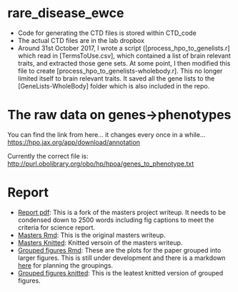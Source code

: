 # rare_disease_ewce
  - Code for generating the CTD files is stored within CTD_code
  - The actual CTD files are in the lab dropbox
  - Around 31st October 2017, I wrote a script ([process_hpo_to_genelists.r] which read in [TermsToUse.csv], which contained a list of brain relevant traits, and extracted those gene sets. At some point, I then modified this file to create [process_hpo_to_genelists-wholebody.r]. This no longer limited itself to brain relevant traits. It saved all the gene lists to the [GeneLists-WholeBody] folder which is also included in the repo.

# The raw data on genes->phenotypes
You can find the link from here... it changes every once in a while...
https://hpo.jax.org/app/download/annotation

Currently the correct file is: http://purl.obolibrary.org/obo/hp/hpoa/genes_to_phenotype.txt

# Report 
* [Report pdf](https://github.com/neurogenomics/rare_disease_ewce/blob/master/report_2500.pdf): This is a fork of the masters project writeup. It needs to be condensed down to 2500 words including fig captions to meet the criteria for science report. 
* [Masters Rmd](https://github.com/neurogenomics/rare_disease_ewce/blob/master/report_BobbyGordonSmith_masters_RD_project_writeup.Rmd): This is the original masters writeup.
* [Masters Knitted](https://github.com/neurogenomics/rare_disease_ewce/blob/master/report%20(1).pdf): Knitted versoin of the masters writeup.
* [Grouped figures Rmd](https://github.com/neurogenomics/rare_disease_ewce/blob/master/groupedPlots.rmd): These are the plots for the paper grouped into larger figures. This is still under development and there is a markdown [here](https://github.com/neurogenomics/rare_disease_ewce/blob/master/figure_group_planning.md) for planning the groupings. 
* [Grouped figures knitted](https://github.com/neurogenomics/rare_disease_ewce/blob/master/groupedPlots.pdf): This is the leatest knitted version of grouped figures.
